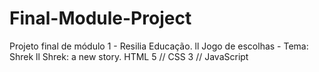 # Final-Module-Project
Projeto final de módulo 1 - Resilia Educação.  ll  Jogo de escolhas - Tema: Shrek  ll  Shrek: a new story.
HTML 5 // CSS 3 // JavaScript
